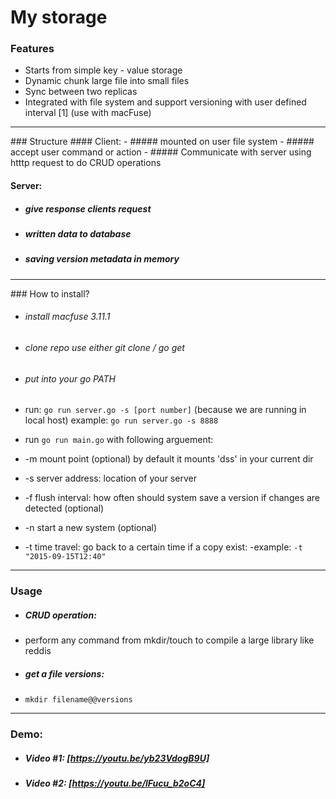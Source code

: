 # My storage

### Features

- Starts from simple key - value storage
- Dynamic chunk large file into small files
- Sync between two replicas
- Integrated with file system and support versioning with user defined interval [1] (use with macFuse)

<hr>
### Structure
 #### Client: 
  - ##### mounted on user file system 
  - ##### accept user command or action
  - ##### Communicate with server using htttp request to do CRUD operations

#### Server:
- ##### give response clients request
- ##### written data to database
- ##### saving version metadata in memory 

<hr>
### How to install? 

- ###### install macfuse 3.11.1
- ###### clone repo use either git clone / go get
- ###### put into your go PATH

- run:  ``go run server.go -s [port number]`` (because we are running in local host)
example: ``go run server.go -s 8888``

- run ``go run main.go`` with following arguement:
 - -m mount point (optional) by default it mounts 'dss' in your current dir
 - -s server address: location of your server
 - -f flush interval: how often should system save a version if changes are detected (optional)
 - -n start a new system (optional)
 - -t time travel: go back to a certain time if a copy exist:
 -example: ``-t "2015-09-15T12:40"``

<hr>

### Usage
- ##### CRUD operation:
 - perform any command from mkdir/touch to compile a large library like reddis

- ##### get a file versions:
 - ``mkdir filename@@versions``
 
 <hr>
 
### Demo:
- ##### Video #1: [https://youtu.be/yb23VdogB9U]
- ##### Video #2: [https://youtu.be/lFucu_b2oC4]




 


